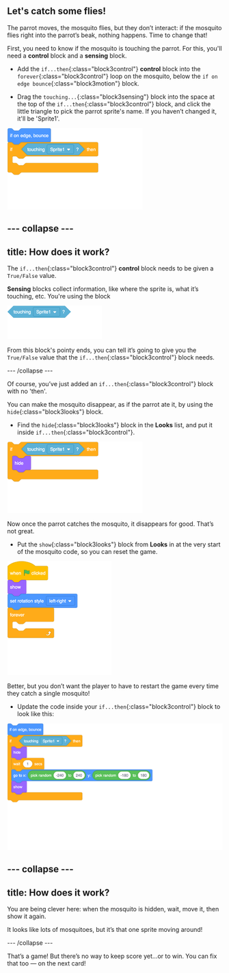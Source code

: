 ## Let's catch some flies!

The parrot moves, the mosquito flies, but they don’t interact: if the mosquito flies right into the parrot’s beak, nothing happens. Time to change that!

First, you need to know if the mosquito is touching the parrot. For this, you'll need a **control** block and a **sensing** block. 

+ Add the `if...then`{:class="block3control"} **control** block into the `forever`{:class="block3control"} loop on the mosquito, below the `if on edge bounce`{:class="block3motion"} block.

+ Drag the `touching...`{:class="block3sensing"} block into the space at the top of the `if...then`{:class="block3control"} block, and click the little triangle to pick the parrot sprite's name. If you haven’t changed it, it'll be 'Sprite1'.

![blocks_1546561603_9654](images/blocks_1546561603_9654.png)

--- collapse ---
---
title: How does it work?
---

The `if...then`{:class="block3control"} **control** block needs to be given a `True/False` value. 

**Sensing** blocks collect information, like where the sprite is, what it’s touching, etc. You're using the block

![blocks_1546561605_047797](images/blocks_1546561605_047797.png)

From this block's pointy ends, you can tell it’s going to give you the `True/False` value that the `if...then`{:class="block3control"} block needs.

--- /collapse ---

Of course, you’ve just added an `if...then`{:class="block3control"} block with no 'then'. 

You can make the mosquito disappear, as if the parrot ate it, by using the `hide`{:class="block3looks"} block.

+ Find the `hide`{:class="block3looks"} block in the **Looks** list, and put it inside `if...then`{:class="block3control"}. 

![blocks_1546561606_125272](images/blocks_1546561606_125272.png)

Now once the parrot catches the mosquito, it disappears for good. That’s not great. 

+ Put the `show`{:class="block3looks"} block from **Looks** in at the very start of the mosquito code, so you can reset the game. 

![blocks_1546561607_228234](images/blocks_1546561607_228234.png)

Better, but you don’t want the player to have to restart the game every time they catch a single mosquito! 

+ Update the code inside your `if...then`{:class="block3control"} block to look like this:

![blocks_1546561608_310518](images/blocks_1546561608_310518.png)

--- collapse ---
---
title: How does it work?
---

You are being clever here: when the mosquito is hidden, wait, move it, then show it again. 

It looks like lots of mosquitoes, but it’s that one sprite moving around! 

--- /collapse ---

That’s a game! But there’s no way to keep score yet...or to win. You can fix that too — on the next card!
